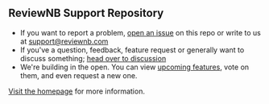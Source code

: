 ## ReviewNB Support Repository
* If you want to report a problem, [open an issue](https://github.com/ReviewNB/support/issues/new/choose) on this repo or write to us at support@reviewnb.com
* If you've a question, feedback, feature request or generally want to discuss something; [head over to discussion](https://github.com/reviewNB/support/discussions)
* We're building in the open. You can view [upcoming features](https://github.com/ReviewNB/support/issues?q=is%3Aopen+is%3Aissue+label%3A%22Feature+Request%22+sort%3Acreated-desc), vote on them,  and even request a new one.

[Visit the homepage](https://www.reviewnb.com/) for more information.
